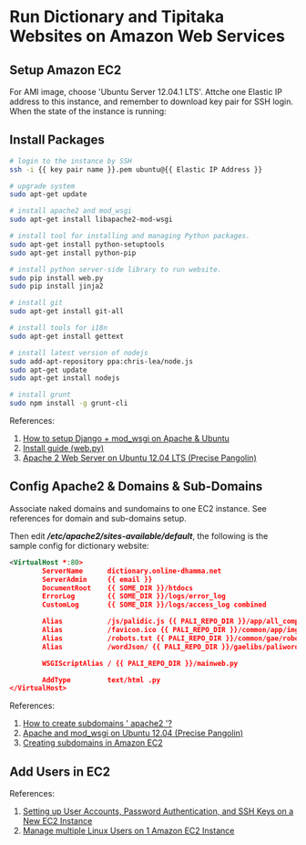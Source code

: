 # Run Dictionary and Tipitaka Websites on Amazon Web Services

## Setup Amazon EC2

For AMI image, choose 'Ubuntu Server 12.04.1 LTS'. Attche one Elastic IP address to this instance, and remember to download key pair for SSH login. When the state of the instance is running:

## Install Packages

```bash
# login to the instance by SSH
ssh -i {{ key pair name }}.pem ubuntu@{{ Elastic IP Address }}

# upgrade system
sudo apt-get update

# install apache2 and mod_wsgi
sudo apt-get install libapache2-mod-wsgi

# install tool for installing and managing Python packages.
sudo apt-get install python-setuptools
sudo apt-get install python-pip

# install python server-side library to run website.
sudo pip install web.py
sudo pip install jinja2

# install git
sudo apt-get install git-all

# install tools for i18n
sudo apt-get install gettext

# install latest version of nodejs
sudo add-apt-repository ppa:chris-lea/node.js
sudo apt-get update
sudo apt-get install nodejs

# install grunt
sudo npm install -g grunt-cli
```

References:

1. [How to setup Django + mod_wsgi on Apache & Ubuntu](http://www.theroadtosiliconvalley.com/technology/setup-django-modwsgi-apache-ubuntu/)
2. [Install guide (web.py)](http://webpy.org/install)
3. [Apache 2 Web Server on Ubuntu 12.04 LTS (Precise Pangolin)](http://library.linode.com/web-servers/apache/installation/ubuntu-12.04-precise-pangolin)

## Config Apache2 & Domains & Sub-Domains

Associate naked domains and sundomains to one EC2 instance. See references for domain and sub-domains setup.

Then edit <em><strong>/etc/apache2/sites-available/default</strong></em>, the following is the sample config for dictionary website:
```xml
<VirtualHost *:80>
        ServerName      dictionary.online-dhamma.net
        ServerAdmin     {{ email }}
        DocumentRoot    {{ SOME_DIR }}/htdocs
        ErrorLog        {{ SOME_DIR }}/logs/error_log
        CustomLog       {{ SOME_DIR }}/logs/access_log combined

        Alias           /js/palidic.js {{ PALI_REPO_DIR }}/app/all_compiled.js
        Alias           /favicon.ico {{ PALI_REPO_DIR }}/common/app/img/favicon.ico
        Alias           /robots.txt {{ PALI_REPO_DIR }}/common/gae/robots.txt
        Alias           /wordJson/ {{ PALI_REPO_DIR }}/gaelibs/paliwords/

        WSGIScriptAlias / {{ PALI_REPO_DIR }}/mainweb.py

        AddType         text/html .py
</VirtualHost>
```

References:

1. [How to create subdomains ' apache2 '?](http://serverfault.com/questions/155624/how-to-create-subdomains-apache2)
2. [Apache and mod_wsgi on Ubuntu 12.04 (Precise Pangolin)](http://library.linode.com/web-servers/apache/mod-wsgi/ubuntu-12.04-precise-pangolin)
3. [Creating subdomains in Amazon EC2](http://stackoverflow.com/questions/4203580/creating-subdomains-in-amazon-ec2)

## Add Users in EC2

References:

1. [Setting up User Accounts, Password Authentication, and SSH Keys on a New EC2 Instance](http://thekeesh.com/2011/05/setting-up-user-accounts-password-authentication-and-ssh-keys-on-a-new-ec2-instance/)
2. [Manage multiple Linux Users on 1 Amazon EC2 Instance](http://utkarshsengar.com/2011/01/manage-multiple-accounts-on-1-amazon-ec2-instance/)

